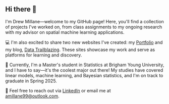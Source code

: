 ## Hi there 👋

I'm Drew Millane—welcome to my GitHub page! Here, you'll find a collection of projects I've worked on, from class assignments to my ongoing research with my advisor on spatial machine learning applications.

:computer: I'm also excited to share two new websites I've created: my [Portfolio](https://amillane.github.io/)  and my blog, [Data Trailblazing](https://amillane.github.io/DataTrailblazing/). These sites showcase my work and serve as platforms for learning and discovery.

:school: Currently, I'm a Master's student in Statistics at Brigham Young University, and I have to say—it's the coolest major out there! My studies have covered linear models, machine learning, and Bayesian statistics, and I'm on track to graduate in Spring 2025.

:slightly_smiling_face: Feel free to reach out via [LinkedIn](https://www.linkedin.com/in/drewmillane) or email me at  [amillane99@outlook.com](mailto:amillane99@outlook.com).

